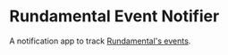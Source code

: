 # Rundamental Event Notifier

A notification app to track [Rundamental's events](https://rundamental.com.tr/etkinlikler/).

